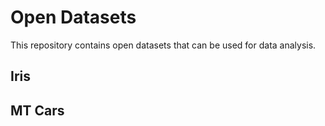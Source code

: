 # Open Datasets

This repository contains open datasets that can be used for data analysis.

## Iris

## MT Cars